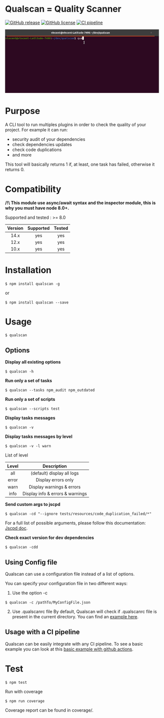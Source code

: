 # Qualscan = Quality Scanner

[![GitHub release](https://badge.fury.io/js/qualscan.svg)](https://github.com/wallet77/qualscan/releases/)
[![GitHub license](https://img.shields.io/github/license/wallet77/qualscan)](https://github.com/wallet77/qualscan/blob/master/LICENSE)
[![CI pipeline](https://github.com/wallet77/qualscan/workflows/Node.js%20CI/badge.svg)](https://github.com/wallet77/qualscan/actions?query=workflow%3A%22Node.js+CI%22)

![Qualscan example](https://github.com/wallet77/qualscan/blob/main/examples/run_qualscan.gif)

# Purpose

A CLI tool to run multiples plugins in order to check the quality of your project.
For example it can run:
- security audit of your dependencies
- check dependencies updates
- check code duplications
- and more

This tool will basically returns 1 if, at least, one task has failed, otherwise it returns 0.


# Compatibility

**/!\ This module use async/await syntax and the inspector module, this is why you must have node 8.0+.**

Supported and tested : >= 8.0

| Version       | Supported     | Tested         |
|:-------------:|:-------------:|:--------------:|
| 14.x          | yes           | yes            |
| 12.x          | yes           | yes            |
| 10.x          | yes           | yes            |

# Installation

```console
$ npm install qualscan -g
```

or

```console
$ npm install qualscan --save
```

# Usage

```console
$ qualscan
```

## Options

**Display all existing options**

```console
$ qualscan -h
```

**Run only a set of tasks**

```console
$ qualscan --tasks npm_audit npm_outdated
```

**Run only a set of scripts**

```console
$ qualscan --scripts test
```

**Display tasks messages**

```console
$ qualscan -v
```

**Display tasks messages by level**

```console
$ qualscan -v -l warn
```

List of level

| Level         | Description                      |
|:-------------:|:--------------------------------:|
| all           | (default) display all logs       |
| error         | Display errors only              |
| warn          | Display warnings & errors        |
| info          | Display info & errors & warnings |


**Send custom args to jscpd**

```console
$ qualscan -cd "--ignore tests/resources/code_duplication_failed/*"
```

For a full list of possible arguments, please follow this documentation: [Jscpd doc](https://github.com/kucherenko/jscpd/tree/master/packages/jscpd).

**Check exact version for dev dependencies**

```console
$ qualscan -cdd
```

## Using Config file

Qualscan can use a configuration file instead of a list of options.

You can specify your configuration file in two different ways:
1. Use the option -c

```console
$ qualscan -c /pathTo/MyConfigFile.json
```

2. Use .qualscanrc file
By default, Qualscan will check if .qualscanrc file is present in the current directory.
You can find an [example here](https://github.com/wallet77/qualscan/tree/main/examples/.qualscanrc).

## Usage with a CI pipeline

Qualscan can be easily integrate with any CI pipeline.
To see a basic example you can look at this [basic example with github actions](https://github.com/wallet77/qualscan/blob/main/.github/workflows/node.js.yml).

# Test

```console
$ npm test
```

Run with coverage

```console
$ npm run coverage
```

Coverage report can be found in coverage/.

